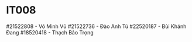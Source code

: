 # IT008
#21522808 - Võ Minh Vũ
#21522736 - Đào Anh Tú
#22520187 - Bùi Khánh Đang
#18520418 - Thạch Bảo Trọng
